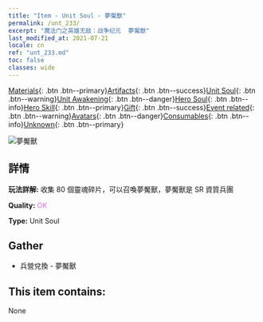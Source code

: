 ```yaml
---
title: "Item - Unit Soul - 夢魘獸"
permalink: /unt_233/
excerpt: "魔法门之英雄无敌：战争纪元  夢魘獸"
last_modified_at: 2021-07-21
locale: cn
ref: "unt_233.md"
toc: false
classes: wide
---
```

 [Materials](/ItemsCN/){: .btn .btn--primary}[Artifacts](/ItemsCN/Artifacts/){: .btn .btn--success}[Unit Soul](/ItemsCN/UnitSoul/){: .btn .btn--warning}[Unit Awakening](/ItemsCN/UnitAwakening/){: .btn .btn--danger}[Hero Soul](/ItemsCN/HeroSoul/){: .btn .btn--info}[Hero Skill](/ItemsCN/HeroSkill/){: .btn .btn--primary}[Gift](/ItemsCN/Gift/){: .btn .btn--success}[Event related](/ItemsCN/Events/){: .btn .btn--warning}[Avatars](/ItemsCN/Avatars/){: .btn .btn--danger}[Consumables](/ItemsCN/Consumables/){: .btn .btn--info}[Unknown](/ItemsCN/Unknown/){: .btn .btn--primary}

 ![夢魘獸](/images/u/ti_mengyanshou.jpg)

## 詳情
 **玩法詳解:** 收集 80 個靈魂碎片，可以召喚夢魘獸，夢魘獸是 SR 資質兵團

 **Quality:** <span style="color: #DA70D6">OK</span>

 **Type:** Unit Soul

## Gather

*    兵營兌換 - 夢魘獸 

## This item contains:

  None

